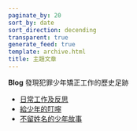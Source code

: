 ```yaml
---
paginate_by: 20
sort_by: date
sort_direction: decending
transparent: true
generate_feed: true
template: archive.html
title: 主題文章
---
```


**Blog**
發現犯罪少年矯正工作的歷史足跡

- [日常工作及反思](/categories/ri-chang-gong-zuo-ji-fan-si)
- [給少年的叮嚀](/categories/gei-shao-nian-de-ding-ning)
- [不留姓名的少年故事](/categories/bu-liu-xing-ming-de-shao-nian-gu-shi)

